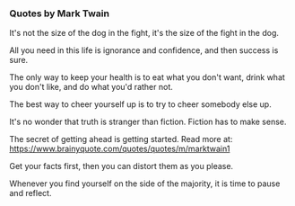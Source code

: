 ### Quotes by Mark Twain

It's not the size of the dog in the fight, it's the size of the fight in the dog.

All you need in this life is ignorance and confidence, and then success is sure.

The only way to keep your health is to eat what you don't want, drink what you don't like, and do what you'd rather not.

The best way to cheer yourself up is to try to cheer somebody else up.

It's no wonder that truth is stranger than fiction. Fiction has to make sense.


The secret of getting ahead is getting started.
Read more at: https://www.brainyquote.com/quotes/quotes/m/marktwain1

Get your facts first, then you can distort them as you please.

Whenever you find yourself on the side of the majority, it is time to pause and reflect.






